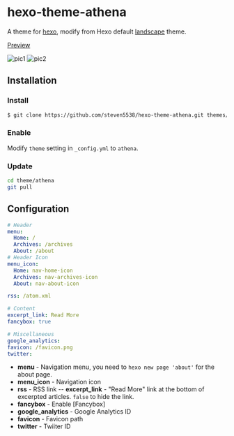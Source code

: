 # hexo-theme-athena

A theme for [hexo](http://hexo.io/), modify from Hexo default [landscape](https://github.com/hexojs/hexo-theme-landscape/) theme.

[Preview](http://steven5538.tw)

![pic1][pic1]
![pic2][pic2]

## Installation

### Install

``` bash
$ git clone https://github.com/steven5538/hexo-theme-athena.git themes/athena
```

### Enable

Modify `theme` setting in `_config.yml` to `athena`.

### Update

``` bash
cd theme/athena
git pull
```

## Configuration

``` yml
# Header
menu:
  Home: /
  Archives: /archives
  About: /about
# Header Icon
menu_icon:
  Home: nav-home-icon
  Archives: nav-archives-icon
  About: nav-about-icon

rss: /atom.xml

# Content
excerpt_link: Read More
fancybox: true

# Miscellaneous
google_analytics:
favicon: /favicon.png
twitter:
```

- **menu** - Navigation menu, you need to `hexo new page 'about'` for the about page.
- **menu_icon** - Navigation icon
- **rss** - RSS link
-- **excerpt_link** - "Read More" link at the bottom of excerpted articles. `false` to hide the link.
- **fancybox** - Enable [Fancybox]
- **google_analytics** - Google Analytics ID
- **favicon** - Favicon path
- **twitter** - Twiiter ID

[pic1]: http://i.imgur.com/Z01sQij.png
[pic2]: http://i.imgur.com/jwbCNKA.png